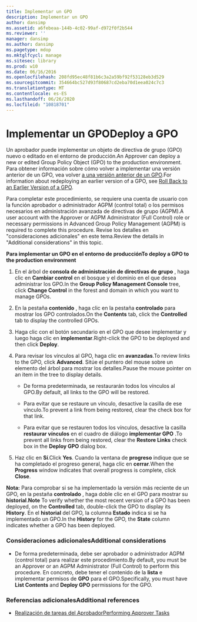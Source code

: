 ```yaml
---
title: Implementar un GPO
description: Implementar un GPO
author: dansimp
ms.assetid: a6febeaa-144b-4c02-99af-d972f0f2b544
ms.reviewer: ''
manager: dansimp
ms.author: dansimp
ms.pagetype: mdop
ms.mktglfcycl: manage
ms.sitesec: library
ms.prod: w10
ms.date: 06/16/2016
ms.openlocfilehash: 208fd95ec48f81b6c3a2a59bf92f53128eb3d529
ms.sourcegitcommit: 354664bc527d93f80687cd2eba70d1eea024c7c3
ms.translationtype: MT
ms.contentlocale: es-ES
ms.lasthandoff: 06/26/2020
ms.locfileid: "10818701"
---
```

# <span data-ttu-id="e438c-103">Implementar un GPO</span><span class="sxs-lookup"><span data-stu-id="e438c-103">Deploy a GPO</span></span>


<span data-ttu-id="e438c-104">Un aprobador puede implementar un objeto de directiva de grupo (GPO) nuevo o editado en el entorno de producción.</span><span class="sxs-lookup"><span data-stu-id="e438c-104">An Approver can deploy a new or edited Group Policy Object (GPO) to the production environment.</span></span> <span data-ttu-id="e438c-105">Para obtener información sobre cómo volver a implementar una versión anterior de un GPO, vea volver [a una versión anterior de un GPO](roll-back-to-an-earlier-version-of-a-gpo-agpm40.md).</span><span class="sxs-lookup"><span data-stu-id="e438c-105">For information about redeploying an earlier version of a GPO, see [Roll Back to an Earlier Version of a GPO](roll-back-to-an-earlier-version-of-a-gpo-agpm40.md).</span></span>

<span data-ttu-id="e438c-106">Para completar este procedimiento, se requiere una cuenta de usuario con la función aprobador o administrador AGPM (control total) o los permisos necesarios en administración avanzada de directivas de grupo (AGPM).</span><span class="sxs-lookup"><span data-stu-id="e438c-106">A user account with the Approver or AGPM Administrator (Full Control) role or necessary permissions in Advanced Group Policy Management (AGPM) is required to complete this procedure.</span></span> <span data-ttu-id="e438c-107">Revise los detalles en "consideraciones adicionales" en este tema.</span><span class="sxs-lookup"><span data-stu-id="e438c-107">Review the details in "Additional considerations" in this topic.</span></span>

**<span data-ttu-id="e438c-108">Para implementar un GPO en el entorno de producción</span><span class="sxs-lookup"><span data-stu-id="e438c-108">To deploy a GPO to the production environment</span></span>**

1.  <span data-ttu-id="e438c-109">En el árbol de **consola de administración de directivas de grupo** , haga clic en **Cambiar control** en el bosque y el dominio en el que desea administrar los GPO.</span><span class="sxs-lookup"><span data-stu-id="e438c-109">In the **Group Policy Management Console** tree, click **Change Control** in the forest and domain in which you want to manage GPOs.</span></span>

2.  <span data-ttu-id="e438c-110">En la pestaña **contenido** , haga clic en la pestaña **controlado** para mostrar los GPO controlados.</span><span class="sxs-lookup"><span data-stu-id="e438c-110">On the **Contents** tab, click the **Controlled** tab to display the controlled GPOs.</span></span>

3.  <span data-ttu-id="e438c-111">Haga clic con el botón secundario en el GPO que desee implementar y luego haga clic en **implementar**.</span><span class="sxs-lookup"><span data-stu-id="e438c-111">Right-click the GPO to be deployed and then click **Deploy**.</span></span>

4.  <span data-ttu-id="e438c-112">Para revisar los vínculos al GPO, haga clic en **avanzadas**.</span><span class="sxs-lookup"><span data-stu-id="e438c-112">To review links to the GPO, click **Advanced**.</span></span> <span data-ttu-id="e438c-113">Sitúe el puntero del mouse sobre un elemento del árbol para mostrar los detalles.</span><span class="sxs-lookup"><span data-stu-id="e438c-113">Pause the mouse pointer on an item in the tree to display details.</span></span>

    -   <span data-ttu-id="e438c-114">De forma predeterminada, se restaurarán todos los vínculos al GPO.</span><span class="sxs-lookup"><span data-stu-id="e438c-114">By default, all links to the GPO will be restored.</span></span>

    -   <span data-ttu-id="e438c-115">Para evitar que se restaure un vínculo, desactive la casilla de ese vínculo.</span><span class="sxs-lookup"><span data-stu-id="e438c-115">To prevent a link from being restored, clear the check box for that link.</span></span>

    -   <span data-ttu-id="e438c-116">Para evitar que se restauren todos los vínculos, desactive la casilla **restaurar vínculos** en el cuadro de diálogo **implementar GPO** .</span><span class="sxs-lookup"><span data-stu-id="e438c-116">To prevent all links from being restored, clear the **Restore Links** check box in the **Deploy GPO** dialog box.</span></span>

5.  <span data-ttu-id="e438c-117">Haz clic en **Sí**.</span><span class="sxs-lookup"><span data-stu-id="e438c-117">Click **Yes**.</span></span> <span data-ttu-id="e438c-118">Cuando la ventana de **progreso** indique que se ha completado el progreso general, haga clic en **cerrar**.</span><span class="sxs-lookup"><span data-stu-id="e438c-118">When the **Progress** window indicates that overall progress is complete, click **Close**.</span></span>

<span data-ttu-id="e438c-119">**Nota:**  Para comprobar si se ha implementado la versión más reciente de un GPO, en la pestaña **controlado** , haga doble clic en el GPO para mostrar su **historial**.</span><span class="sxs-lookup"><span data-stu-id="e438c-119">**Note** To verify whether the most recent version of a GPO has been deployed, on the **Controlled** tab, double-click the GPO to display its **History**.</span></span> <span data-ttu-id="e438c-120">En el **historial** del GPO, la columna **Estado** indica si se ha implementado un GPO.</span><span class="sxs-lookup"><span data-stu-id="e438c-120">In the **History** for the GPO, the **State** column indicates whether a GPO has been deployed.</span></span>

 

### <span data-ttu-id="e438c-121">Consideraciones adicionales</span><span class="sxs-lookup"><span data-stu-id="e438c-121">Additional considerations</span></span>

-   <span data-ttu-id="e438c-122">De forma predeterminada, debe ser aprobador o administrador AGPM (control total) para realizar este procedimiento.</span><span class="sxs-lookup"><span data-stu-id="e438c-122">By default, you must be an Approver or an AGPM Administrator (Full Control) to perform this procedure.</span></span> <span data-ttu-id="e438c-123">En concreto, debe tener el contenido de la **lista** e implementar permisos de **GPO** para el GPO.</span><span class="sxs-lookup"><span data-stu-id="e438c-123">Specifically, you must have **List Contents** and **Deploy GPO** permissions for the GPO.</span></span>

### <span data-ttu-id="e438c-124">Referencias adicionales</span><span class="sxs-lookup"><span data-stu-id="e438c-124">Additional references</span></span>

-   [<span data-ttu-id="e438c-125">Realización de tareas del Aprobador</span><span class="sxs-lookup"><span data-stu-id="e438c-125">Performing Approver Tasks</span></span>](performing-approver-tasks-agpm40.md)

 

 





